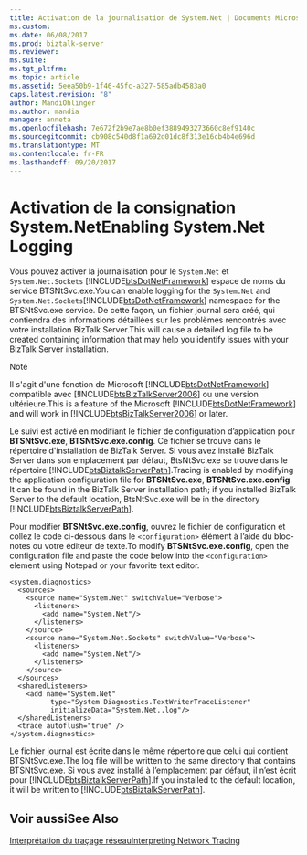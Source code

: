 ```yaml
---
title: Activation de la journalisation de System.Net | Documents Microsoft
ms.custom: 
ms.date: 06/08/2017
ms.prod: biztalk-server
ms.reviewer: 
ms.suite: 
ms.tgt_pltfrm: 
ms.topic: article
ms.assetid: 5eea50b9-1f46-45fc-a327-585adb4583a0
caps.latest.revision: "8"
author: MandiOhlinger
ms.author: mandia
manager: anneta
ms.openlocfilehash: 7e672f2b9e7ae8b0ef3889493273660c8ef9140c
ms.sourcegitcommit: cb908c540d8f1a692d01dc8f313e16cb4b4e696d
ms.translationtype: MT
ms.contentlocale: fr-FR
ms.lasthandoff: 09/20/2017
---
```

# <a name="enabling-systemnet-logging"></a><span data-ttu-id="53b57-102">Activation de la consignation System.Net</span><span class="sxs-lookup"><span data-stu-id="53b57-102">Enabling System.Net Logging</span></span>
<span data-ttu-id="53b57-103">Vous pouvez activer la journalisation pour le `System.Net` et `System.Net.Sockets` [!INCLUDE[btsDotNetFramework](../includes/btsdotnetframework-md.md)] espace de noms du service BTSNtSvc.exe.</span><span class="sxs-lookup"><span data-stu-id="53b57-103">You can enable logging for the `System.Net` and `System.Net.Sockets`[!INCLUDE[btsDotNetFramework](../includes/btsdotnetframework-md.md)] namespace for the BTSNtSvc.exe service.</span></span> <span data-ttu-id="53b57-104">De cette façon, un fichier journal sera créé, qui contiendra des informations détaillées sur les problèmes rencontrés avec votre installation BizTalk Server.</span><span class="sxs-lookup"><span data-stu-id="53b57-104">This will cause a detailed log file to be created containing information that may help you identify issues with your BizTalk Server installation.</span></span>  
  
> [!NOTE]
>  <span data-ttu-id="53b57-105">Il s'agit d'une fonction de Microsoft [!INCLUDE[btsDotNetFramework](../includes/btsdotnetframework-md.md)] compatible avec [!INCLUDE[btsBizTalkServer2006](../includes/btsbiztalkserver2006-md.md)] ou une version ultérieure.</span><span class="sxs-lookup"><span data-stu-id="53b57-105">This is a feature of the Microsoft [!INCLUDE[btsDotNetFramework](../includes/btsdotnetframework-md.md)] and will work in [!INCLUDE[btsBizTalkServer2006](../includes/btsbiztalkserver2006-md.md)] or later.</span></span>  
  
 <span data-ttu-id="53b57-106">Le suivi est activé en modifiant le fichier de configuration d’application pour **BTSNtSvc.exe**, **BTSNtSvc.exe.config**. Ce fichier se trouve dans le répertoire d'installation de BizTalk Server. Si vous avez installé BizTalk Server dans son emplacement par défaut, BtsNtSvc.exe se trouve dans le répertoire [!INCLUDE[btsBiztalkServerPath](../includes/btsbiztalkserverpath-md.md)].</span><span class="sxs-lookup"><span data-stu-id="53b57-106">Tracing is enabled by modifying the application configuration file for **BTSNtSvc.exe**,  **BTSNtSvc.exe.config**. It can be found in the BizTalk Server installation path; if you installed BizTalk Server to the default location, BtsNtSvc.exe will be in the directory [!INCLUDE[btsBiztalkServerPath](../includes/btsbiztalkserverpath-md.md)].</span></span>  
  
 <span data-ttu-id="53b57-107">Pour modifier **BTSNtSvc.exe.config**, ouvrez le fichier de configuration et collez le code ci-dessous dans le `<configuration>` élément à l’aide du bloc-notes ou votre éditeur de texte.</span><span class="sxs-lookup"><span data-stu-id="53b57-107">To modify **BTSNtSvc.exe.config**, open the configuration file and paste the code below into the `<configuration>` element using Notepad or your favorite text editor.</span></span>  
  
```  
<system.diagnostics>  
  <sources>  
    <source name="System.Net" switchValue="Verbose">  
      <listeners>  
        <add name="System.Net"/>  
      </listeners>  
    </source>  
    <source name="System.Net.Sockets" switchValue="Verbose">  
      <listeners>  
        <add name="System.Net"/>  
      </listeners>  
    </source>  
  </sources>  
  <sharedListeners>  
    <add name="System.Net"  
          type="System Diagnostics.TextWriterTraceListener"  
          initializeData="System.Net..log"/>  
  </sharedListeners>  
  <trace autoflush="true" />  
</system.diagnostics>  
```  
  
 <span data-ttu-id="53b57-108">Le fichier journal est écrite dans le même répertoire que celui qui contient BTSNtSvc.exe.</span><span class="sxs-lookup"><span data-stu-id="53b57-108">The log file will be written to the same directory that contains BTSNtSvc.exe.</span></span> <span data-ttu-id="53b57-109">Si vous avez installé à l’emplacement par défaut, il n’est écrit pour [!INCLUDE[btsBiztalkServerPath](../includes/btsbiztalkserverpath-md.md)].</span><span class="sxs-lookup"><span data-stu-id="53b57-109">If you installed to the default location, it will be written to [!INCLUDE[btsBiztalkServerPath](../includes/btsbiztalkserverpath-md.md)].</span></span>  
  
## <a name="see-also"></a><span data-ttu-id="53b57-110">Voir aussi</span><span class="sxs-lookup"><span data-stu-id="53b57-110">See Also</span></span>  
 [<span data-ttu-id="53b57-111">Interprétation du traçage réseau</span><span class="sxs-lookup"><span data-stu-id="53b57-111">Interpreting Network Tracing</span></span>](http://go.microsoft.com/fwlink/?LinkId=78679)